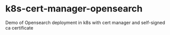 # k8s-cert-manager-opensearch
Demo of Opensearch deployment in k8s with cert manager and self-signed ca certificate
